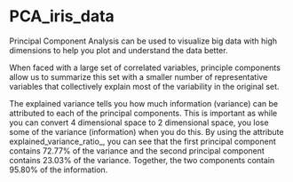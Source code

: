 # PCA_iris_data
Principal Component Analysis can be used to visualize big data with high dimensions to help you plot and understand the data better.

When faced with a large set of correlated variables, principle components allow us to summarize this set with a smaller number of representative variables that collectively explain most of the variability in the original set. 

The explained variance tells you how much information (variance) can be attributed to each of the principal components. This is important as while you can convert 4 dimensional space to 2 dimensional space, you lose some of the variance (information) when you do this. By using the attribute explained_variance_ratio_, you can see that the first principal component contains 72.77% of the variance and the second principal component contains 23.03% of the variance. Together, the two components contain 95.80% of the information.
